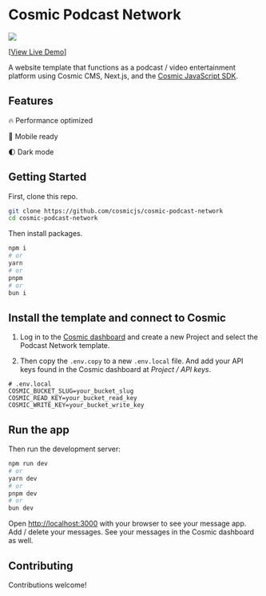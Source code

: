 # Cosmic Podcast Network

<a href="https://cosmic-podcast-network.vercel.app/">
  <img src="https://imgix.cosmicjs.com/a72c8c80-4dc7-11ef-b1ea-f56c65dfade9-cosmic-podcast-network-screenshot.png?w=2000&auto=forat,compression" />
</a>

[[View Live Demo](https://cosmic-podcast-network.vercel.app)]

A website template that functions as a podcast / video entertainment platform using Cosmic CMS, Next.js, and the [Cosmic JavaScript SDK](https://www.npmjs.com/package/@cosmicjs/sdk).

## Features

🔥 Performance optimized

📱 Mobile ready

🌓 Dark mode

## Getting Started

First, clone this repo.

```bash
git clone https://github.com/cosmicjs/cosmic-podcast-network
cd cosmic-podcast-network
```

Then install packages.

```bash
npm i
# or
yarn
# or
pnpm
# or
bun i
```

## Install the template and connect to Cosmic

1. Log in to the [Cosmic dashboard](https://app.cosmicjs.com/) and create a new Project and select the Podcast Network template.

2. Then copy the `.env.copy` to a new `.env.local` file. And add your API keys found in the Cosmic dashboard at _Project / API keys_.

```
# .env.local
COSMIC_BUCKET_SLUG=your_bucket_slug
COSMIC_READ_KEY=your_bucket_read_key
COSMIC_WRITE_KEY=your_bucket_write_key
```

## Run the app

Then run the development server:

```bash
npm run dev
# or
yarn dev
# or
pnpm dev
# or
bun dev
```

Open [http://localhost:3000](http://localhost:3000) with your browser to see your message app. Add / delete your messages. See your messages in the Cosmic dashboard as well.

## Contributing

Contributions welcome!
